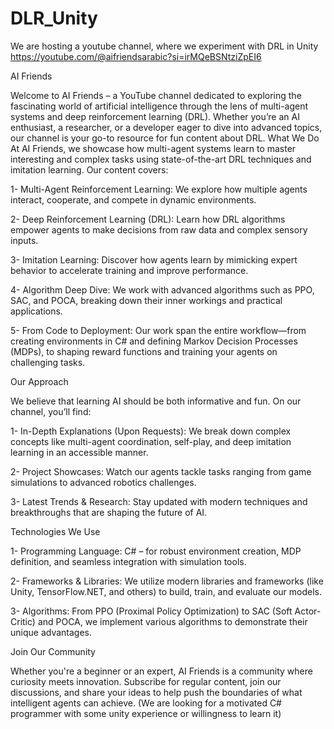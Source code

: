 # DLR_Unity
We are hosting a youtube channel, where we experiment with DRL in Unity https://youtube.com/@aifriendsarabic?si=irMQeBSNtziZpEI6

AI Friends

Welcome to AI Friends – a YouTube channel dedicated to exploring the fascinating world of artificial intelligence through the lens of multi-agent systems and deep reinforcement learning (DRL). Whether you’re an AI enthusiast, a researcher, or a developer eager to dive into advanced topics, our channel is your go-to resource for fun content about DRL.
What We Do At AI Friends, we showcase how multi-agent systems learn to master interesting and complex tasks using state-of-the-art DRL techniques and imitation learning. Our content covers:

1- Multi-Agent Reinforcement Learning: We explore how multiple agents interact, cooperate, and compete in dynamic environments.

2- Deep Reinforcement Learning (DRL): Learn how DRL algorithms empower agents to make decisions from raw data and complex sensory inputs.

3- Imitation Learning: Discover how agents learn by mimicking expert behavior to accelerate training and improve performance.

4- Algorithm Deep Dive: We work with advanced algorithms such as PPO, SAC, and POCA, breaking down their inner workings and practical applications.

5- From Code to Deployment: Our work span the entire workflow—from creating environments in C# and defining Markov Decision Processes (MDPs), to shaping reward functions and training your agents on challenging tasks.


Our Approach

We believe that learning AI should be both informative and fun. On our channel, you’ll find:

1- In-Depth Explanations (Upon Requests): We break down complex concepts like multi-agent coordination, self-play, and deep imitation learning in an accessible manner.

2- Project Showcases: Watch our agents tackle tasks ranging from game simulations to advanced robotics challenges.

3- Latest Trends & Research: Stay updated with modern techniques and breakthroughs that are shaping the future of AI.



Technologies We Use

1- Programming Language: C# – for robust environment creation, MDP definition, and seamless integration with simulation tools.

2- Frameworks & Libraries: We utilize modern libraries and frameworks (like Unity, TensorFlow.NET, and others) to build, train, and evaluate our models.

3- Algorithms: From PPO (Proximal Policy Optimization) to SAC (Soft Actor-Critic) and POCA, we implement various algorithms to demonstrate their unique advantages.



Join Our Community

Whether you're a beginner or an expert, AI Friends is a community where curiosity meets innovation. Subscribe for regular content, join our discussions, and share your ideas to help push the boundaries of what intelligent agents can achieve. (We are looking for a motivated C# programmer with some unity experience or willingness to learn it)
